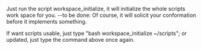 Just run the script workspace_initialize, it will initialize the whole scripts work space for you.
--to be done:
Of course, it will solicit your conformation before it implements something.

If want scripts usable,
    just type "bash workspace_initialize ~/scripts";
or updated, 
    just type the command above once again.


